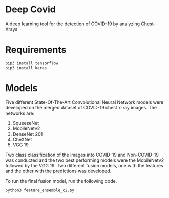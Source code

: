 # Deep Covid

A deep learning tool for the detection of COVID-19 by analyzing Chest-Xrays

# Requirements

```python3
pip3 install tensorflow
pip3 install keras
```

# Models

Five different State-Of-The-Art Convolutional Neural Network models were developed on the merged dataset of COVID-19 chest x-ray images. The networks are:

1. SqueezeNet
2. MobileNetv2
3. DenseNet 201
4. CheXNet
5. VGG 19

Two class classification of the images into COVID-19 and Non-COVID-19 was conducted and the two best performing models were the MobileNetv2 followed by the VGG 19. Two different fusion models, one with the features and the other with the predictions was developed.

To run the final fusion model, run the following code.

```python3
python3 feature_ensemble_c2.py
```
